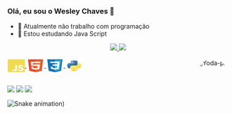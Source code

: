 ### Olá, eu sou o Wesley Chaves 👋

- 🔭 Atualmente não trabalho com programação
- 🌱 Estou estudando Java Script

<div align="center">
  <a href="https://github.com/FwesleyAC">
  <img height="180em" src="https://github-readme-stats.vercel.app/api?username=FwesleyAC&show_icons=true&theme=dracula&include_all_commits=true&count_private=true"/>
  <img height="180em" src="https://github-readme-stats.vercel.app/api/top-langs/?username=FwesleyAC&layout=compact&langs_count=7&theme=dracula"/>
</div>
<div style="display: inline_block"><br>
  <img align="center" alt="Wes-Js" height="30" width="40" src="https://raw.githubusercontent.com/devicons/devicon/master/icons/javascript/javascript-plain.svg">
  <img align="center" alt="Wes-HTML" height="30" width="40" src="https://raw.githubusercontent.com/devicons/devicon/master/icons/html5/html5-original.svg">
  <img align="center" alt="Wes-CSS" height="30" width="40" src="https://raw.githubusercontent.com/devicons/devicon/master/icons/css3/css3-original.svg">
  <img align="center" alt="Wes-Python" height="30" width="40" src="https://raw.githubusercontent.com/devicons/devicon/master/icons/python/python-original.svg">
  <img align="right" alt="Yoda-pic" height="150" style="border-radius:50px;" src="https://www.icegif.com/wp-content/uploads/2022/02/icegif-899.gif">
</div>
  
  ##
  
  <div> 
  <a href="https://www.instagram.com/wesleyarchav/" target="_blank"><img src="https://img.shields.io/badge/-Instagram-%23E4405F?style=for-the-badge&logo=instagram&logoColor=white" target="_blank"></a> 
  <a href = "mailto:fwesleyac@gmail.com"><img src="https://img.shields.io/badge/-Gmail-%23333?style=for-the-badge&logo=gmail&logoColor=white" target="_blank"></a>
  <a href="https://www.linkedin.com/in/wesley-chaves/" target="_blank"><img src="https://img.shields.io/badge/-LinkedIn-%230077B5?style=for-the-badge&logo=linkedin&logoColor=white" target="_blank"></a> 
 
  ![Snake animation](https://github.com/FwesleyAC/FwesleyAC/blob/main/.github/workflows/cobrinha.yml))
 
</div>
